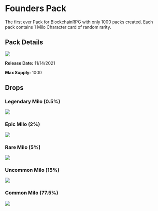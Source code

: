 # Founders Pack

The first ever Pack for BlockchainRPG with only 1000 packs created. Each pack contains 1 Milo Character card of random rarity.

## Pack Details

<a href="https://wax.atomichub.io/explorer/template/blokchainrpg/359213">
    <img src="https://ipfs.neftyblocks.io/ipfs/QmWdYscbFYLNqtyUJnS1RAuwf9h3RGir8buovNh7YyJgg1" />
</a>

**Release Date:** 11/14/2021

**Max Supply:** 1000

## Drops

### Legendary Milo (0.5%)

<a href="https://wax.atomichub.io/explorer/template/blokchainrpg/358980">
    <img src="https://ipfs.neftyblocks.io/ipfs/Qmcdyod2jq7dpX1ncEx7VvC5dKnZFf8u3SbAfYKpfaZdbf" />
</a>

### Epic Milo (2%)

<a href="https://wax.atomichub.io/explorer/template/blokchainrpg/358978">
    <img src="https://ipfs.neftyblocks.io/ipfs/QmWyRzVYoQFTn3Sr1TGZbsN3QtegeTUr2hqAUiT7AxRamr" />
</a>

### Rare Milo (5%)

<a href="https://wax.atomichub.io/explorer/template/blokchainrpg/358975">
    <img src="https://ipfs.neftyblocks.io/ipfs/QmNgmni25otf2dA9US9h1tc4tCJrUKFL8WkMEVMXEvhKWW" />
</a>

### Uncommon Milo (15%)

<a href="https://wax.atomichub.io/explorer/template/blokchainrpg/358972">
    <img src="https://ipfs.neftyblocks.io/ipfs/QmbeUdGtprY9Xyu8CgPFvuw2AAJXbFGx8w926Z1QsQndYs" />
</a>

### Common Milo (77.5%)

<a href="https://wax.atomichub.io/explorer/template/blokchainrpg/358969">
    <img src="https://ipfs.neftyblocks.io/ipfs/QmeYHWGKNjJ7gz9MkEdnVKbdCKCeupXCzQ8YtTvpgZEQvb" />
</a>
